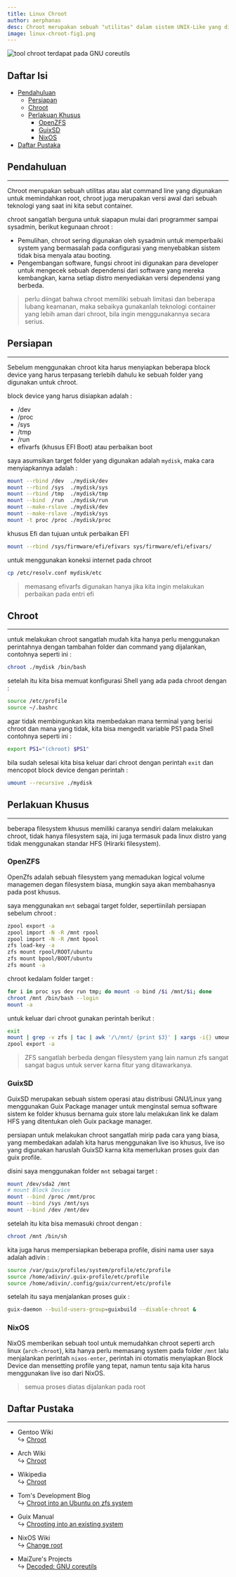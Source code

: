 ```yaml
---
title: Linux Chroot
author: aerphanas
desc: Chroot merupakan sebuah "utilitas" dalam sistem UNIX-Like yang digunakan untuk mengubah direktori menjadi direktori root.
image: linux-chroot-fig1.png
---
```


![tool chroot terdapat pada GNU coreutils](/images/linux-chroot-fig1.png "tool chroot terdapat pada GNU coreutils")

## Daftar Isi

- [Pendahuluan](#pendahuluan)
  - [Persiapan](#persiapan)
  - [Chroot](#chroot)
  - [Perlakuan Khusus](#perlakuan-khusus)
    - [OpenZFS](#openzfs)
    - [GuixSD](#guixsd)
    - [NixOS](#nixos)
- [Daftar Pustaka](#daftar-pustaka)

## Pendahuluan

---

Chroot merupakan sebuah utilitas atau alat command line yang digunakan untuk memindahkan root, chroot juga merupakan versi awal dari sebuah teknologi yang saat ini kita sebut container.

chroot sangatlah berguna untuk siapapun mulai dari programmer sampai sysadmin, berikut kegunaan chroot :

- Pemulihan, chroot sering digunakan oleh sysadmin untuk memperbaiki system yang bermasalah pada configurasi yang menyebabkan sistem tidak bisa menyala atau booting.
- Pengembangan software, fungsi chroot ini digunakan para developer untuk mengecek sebuah dependensi dari software yang mereka kembangkan, karna setiap distro menyediakan versi dependensi yang berbeda.

> perlu diingat bahwa chroot memiliki sebuah limitasi dan beberapa lubang keamanan, maka sebaikya gunakanlah teknologi container yang lebih aman dari chroot, bila ingin menggunakannya secara serius.

## Persiapan

---

Sebelum menggunakan chroot kita harus menyiapkan beberapa block device yang harus terpasang terlebih dahulu ke sebuah folder yang digunakan untuk chroot.

block device yang harus disiapkan adalah :

- /dev
- /proc
- /sys
- /tmp
- /run
- efivarfs (khusus EFI Boot) atau perbaikan boot

saya asumsikan target folder yang digunakan adalah ```mydisk```, maka cara menyiapkannya adalah :

```sh
mount --rbind /dev  ./mydisk/dev
mount --rbind /sys  ./mydisk/sys
mount --rbind /tmp  ./mydisk/tmp
mount --bind  /run  ./mydisk/run 
mount --make-rslave ./mydisk/dev
mount --make-rslave ./mydisk/sys
mount -t proc /proc ./mydisk/proc
```

khusus Efi dan tujuan untuk perbaikan EFI

```sh
mount --rbind /sys/firmware/efi/efivars sys/firmware/efi/efivars/
```

untuk menggunakan koneksi internet pada chroot

```sh
cp /etc/resolv.conf mydisk/etc
```

> memasang efivarfs digunakan hanya jika kita ingin melakukan perbaikan pada entri efi

## Chroot

---

untuk melakukan chroot sangatlah mudah kita hanya perlu menggunakan perintahnya dengan tambahan folder dan command yang dijalankan, contohnya seperti ini :

```sh
chroot ./mydisk /bin/bash
```

setelah itu kita bisa memuat konfigurasi Shell yang ada pada chroot dengan :

```sh
source /etc/profile
source ~/.bashrc
```

agar tidak membingunkan kita membedakan mana terminal yang berisi chroot dan mana yang tidak, kita bisa mengedit variable PS1 pada Shell contohnya seperti ini :

```sh
export PS1="(chroot) $PS1"
```

bila sudah selesai kita bisa keluar dari chroot dengan perintah ```exit``` dan mencopot block device dengan perintah :

```sh
umount --recursive ./mydisk
```

## Perlakuan Khusus

---

beberapa filesystem khusus memiliki caranya sendiri dalam melakukan chroot, tidak hanya filesystem saja, ini juga termasuk pada linux distro yang tidak menggunakan standar HFS (Hirarki filesystem).

### OpenZFS

OpenZfs adalah sebuah filesystem yang memadukan logical volume managemen degan filesystem biasa, mungkin saya akan membahasnya pada post khusus.

saya menggunakan ```mnt``` sebagai target folder, sepertiinilah persiapan sebelum chroot :

```sh
zpool export -a
zpool import -N -R /mnt rpool
zpool import -N -R /mnt bpool
zfs load-key -a
zfs mount rpool/ROOT/ubuntu
zfs mount bpool/BOOT/ubuntu
zfs mount -a
```

chroot kedalam folder target :

```sh
for i in proc sys dev run tmp; do mount -o bind /$i /mnt/$i; done
chroot /mnt /bin/bash --login
mount -a

```

untuk keluar dari chroot gunakan perintah berikut :

```sh
exit
mount | grep -v zfs | tac | awk '/\/mnt/ {print $3}' | xargs -i{} umount -lf {}
zpool export -a
```

> ZFS sangatlah berbeda dengan filesystem yang lain namun zfs sangat sangat bagus untuk server karna fitur yang ditawarkanya.

### GuixSD

GuixSD merupakan sebuah sistem operasi atau distribusi GNU/Linux yang menggunakan Guix Package manager untuk menginstal semua software sistem ke folder khusus bernama guix store lalu melakukan link ke dalam HFS yang ditentukan oleh Guix package manager.

persiapan untuk melakukan chroot sangatlah mirip pada cara yang biasa, yang membedakan adalah kita harus menggunakan live iso khusus, live iso yang digunakan haruslah GuixSD karna kita memerlukan proses guix dan guix profile.

disini saya menggunakan folder ```mnt``` sebagai target :

```sh
mount /dev/sda2 /mnt
# mount Block Device
mount --bind /proc /mnt/proc
mount --bind /sys /mnt/sys
mount --bind /dev /mnt/dev
```

setelah itu kita bisa memasuki chroot dengan :

```sh
chroot /mnt /bin/sh
```

kita juga harus mempersiapkan beberapa profile, disini nama user saya adalah adivin :

```sh
source /var/guix/profiles/system/profile/etc/profile
source /home/adivin/.guix-profile/etc/profile
source /home/adivin/.config/guix/current/etc/profile
```

setelah itu saya menjalankan proses guix :

```sh
guix-daemon --build-users-group=guixbuild --disable-chroot &
```

### NixOS

NixOS memberikan sebuah tool untuk memudahkan chroot seperti arch linux (```arch-chroot```), kita hanya perlu memasang system pada folder ```/mnt``` lalu menjalankan perintah ```nixos-enter```, perintah ini otomatis menyiapkan Block Device dan mensetting profile yang tepat, namun tentu saja kita harus menggunakan live iso dari NixOS.

> semua proses diatas dijalankan pada root

## Daftar Pustaka

---

- Gentoo Wiki  
↪ [Chroot](https://wiki.gentoo.org/wiki/Chroot)  

- Arch Wiki  
↪ [Chroot](https://wiki.archlinux.org/title/chroot)  

- Wikipedia  
↪ [Chroot](https://en.wikipedia.org/wiki/Chroot)  

- Tom's Development Blog  
↪ [Chroot into an Ubuntu on zfs system](https://tpmullan.com/2021/10/27/chroot-into-an-ubuntu-on-zfs-system/)  

- Guix Manual  
↪ [Chrooting into an existing system](https://guix.gnu.org/en/manual/devel/en/guix.html#Chrooting-into-an-existing-system)  

- NixOS Wiki  
↪ [Change root](https://nixos.wiki/wiki/Change_root)  

- MaiZure's Projects  
↪ [Decoded: GNU coreutils](https://www.maizure.org/projects/decoded-gnu-coreutils/)  
